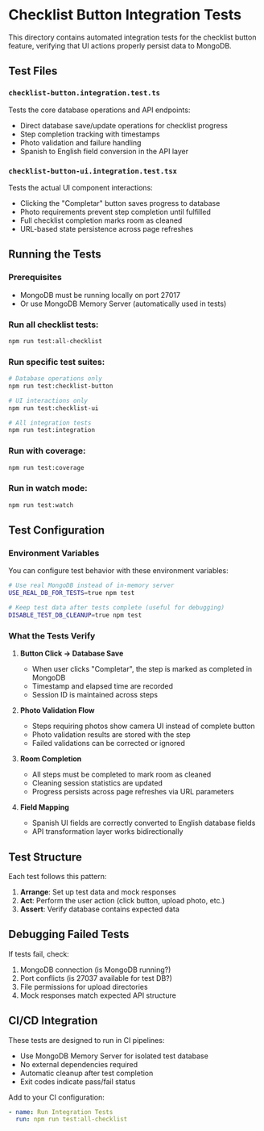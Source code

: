 # Checklist Button Integration Tests

This directory contains automated integration tests for the checklist button feature, verifying that UI actions properly persist data to MongoDB.

## Test Files

### `checklist-button.integration.test.ts`
Tests the core database operations and API endpoints:
- Direct database save/update operations for checklist progress
- Step completion tracking with timestamps
- Photo validation and failure handling
- Spanish to English field conversion in the API layer

### `checklist-button-ui.integration.test.tsx`
Tests the actual UI component interactions:
- Clicking the "Completar" button saves progress to database
- Photo requirements prevent step completion until fulfilled
- Full checklist completion marks room as cleaned
- URL-based state persistence across page refreshes

## Running the Tests

### Prerequisites
- MongoDB must be running locally on port 27017
- Or use MongoDB Memory Server (automatically used in tests)

### Run all checklist tests:
```bash
npm run test:all-checklist
```

### Run specific test suites:
```bash
# Database operations only
npm run test:checklist-button

# UI interactions only
npm run test:checklist-ui

# All integration tests
npm run test:integration
```

### Run with coverage:
```bash
npm run test:coverage
```

### Run in watch mode:
```bash
npm run test:watch
```

## Test Configuration

### Environment Variables
You can configure test behavior with these environment variables:

```bash
# Use real MongoDB instead of in-memory server
USE_REAL_DB_FOR_TESTS=true npm test

# Keep test data after tests complete (useful for debugging)
DISABLE_TEST_DB_CLEANUP=true npm test
```

### What the Tests Verify

1. **Button Click → Database Save**
   - When user clicks "Completar", the step is marked as completed in MongoDB
   - Timestamp and elapsed time are recorded
   - Session ID is maintained across steps

2. **Photo Validation Flow**
   - Steps requiring photos show camera UI instead of complete button
   - Photo validation results are stored with the step
   - Failed validations can be corrected or ignored

3. **Room Completion**
   - All steps must be completed to mark room as cleaned
   - Cleaning session statistics are updated
   - Progress persists across page refreshes via URL parameters

4. **Field Mapping**
   - Spanish UI fields are correctly converted to English database fields
   - API transformation layer works bidirectionally

## Test Structure

Each test follows this pattern:
1. **Arrange**: Set up test data and mock responses
2. **Act**: Perform the user action (click button, upload photo, etc.)
3. **Assert**: Verify database contains expected data

## Debugging Failed Tests

If tests fail, check:
1. MongoDB connection (is MongoDB running?)
2. Port conflicts (is 27037 available for test DB?)
3. File permissions for upload directories
4. Mock responses match expected API structure

## CI/CD Integration

These tests are designed to run in CI pipelines:
- Use MongoDB Memory Server for isolated test database
- No external dependencies required
- Automatic cleanup after test completion
- Exit codes indicate pass/fail status

Add to your CI configuration:
```yaml
- name: Run Integration Tests
  run: npm run test:all-checklist
```